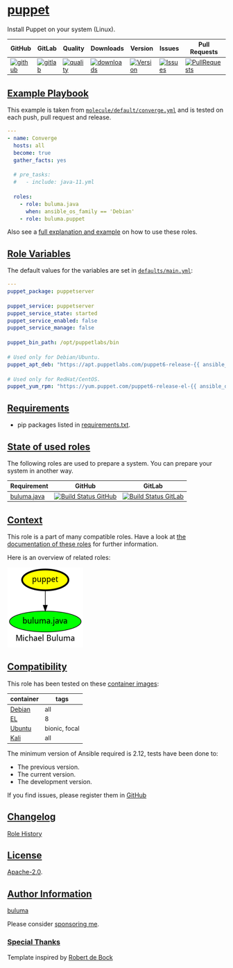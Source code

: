 # [puppet](#puppet)

Install Puppet on your system (Linux).

|GitHub|GitLab|Quality|Downloads|Version|Issues|Pull Requests|
|------|------|-------|---------|-------|------|-------------|
|[![github](https://github.com/buluma/ansible-role-puppet/workflows/Ansible%20Molecule/badge.svg)](https://github.com/buluma/ansible-role-puppet/actions)|[![gitlab](https://gitlab.com/shadowwalker/ansible-role-puppet/badges/master/pipeline.svg)](https://gitlab.com/shadowwalker/ansible-role-puppet)|[![quality](https://img.shields.io/ansible/quality/55008)](https://galaxy.ansible.com/buluma/puppet)|[![downloads](https://img.shields.io/ansible/role/d/55008)](https://galaxy.ansible.com/buluma/puppet)|[![Version](https://img.shields.io/github/release/buluma/ansible-role-puppet.svg)](https://github.com/buluma/ansible-role-puppet/releases/)|[![Issues](https://img.shields.io/github/issues/buluma/ansible-role-puppet.svg)](https://github.com/buluma/ansible-role-puppet/issues/)|[![PullRequests](https://img.shields.io/github/issues-pr-closed-raw/buluma/ansible-role-puppet.svg)](https://github.com/buluma/ansible-role-puppet/pulls/)|

## [Example Playbook](#example-playbook)

This example is taken from [`molecule/default/converge.yml`](https://github.com/buluma/ansible-role-puppet/blob/master/molecule/default/converge.yml) and is tested on each push, pull request and release.

```yaml
---
- name: Converge
  hosts: all
  become: true
  gather_facts: yes

  # pre_tasks:
  #   - include: java-11.yml

  roles:
    - role: buluma.java
      when: ansible_os_family == 'Debian'
    - role: buluma.puppet
```

Also see a [full explanation and example](https://buluma.github.io/how-to-use-these-roles.html) on how to use these roles.

## [Role Variables](#role-variables)

The default values for the variables are set in [`defaults/main.yml`](https://github.com/buluma/ansible-role-puppet/blob/master/defaults/main.yml):

```yaml
---
puppet_package: puppetserver

puppet_service: puppetserver
puppet_service_state: started
puppet_service_enabled: false
puppet_service_manage: false

puppet_bin_path: /opt/puppetlabs/bin

# Used only for Debian/Ubuntu.
puppet_apt_deb: "https://apt.puppetlabs.com/puppet6-release-{{ ansible_distribution_release }}.deb"

# Used only for RedHat/CentOS.
puppet_yum_rpm: "https://yum.puppet.com/puppet6-release-el-{{ ansible_distribution_major_version }}.noarch.rpm"
```

## [Requirements](#requirements)

- pip packages listed in [requirements.txt](https://github.com/buluma/ansible-role-puppet/blob/master/requirements.txt).

## [State of used roles](#state-of-used-roles)

The following roles are used to prepare a system. You can prepare your system in another way.

| Requirement | GitHub | GitLab |
|-------------|--------|--------|
|[buluma.java](https://galaxy.ansible.com/buluma/java)|[![Build Status GitHub](https://github.com/buluma/ansible-role-java/workflows/Ansible%20Molecule/badge.svg)](https://github.com/buluma/ansible-role-java/actions)|[![Build Status GitLab](https://gitlab.com/shadowwalker/ansible-role-java/badges/master/pipeline.svg)](https://gitlab.com/shadowwalker/ansible-role-java)|

## [Context](#context)

This role is a part of many compatible roles. Have a look at [the documentation of these roles](https://buluma.github.io/) for further information.

Here is an overview of related roles:

![dependencies](https://raw.githubusercontent.com/buluma/ansible-role-puppet/png/requirements.png "Dependencies")

## [Compatibility](#compatibility)

This role has been tested on these [container images](https://hub.docker.com/u/buluma):

|container|tags|
|---------|----|
|[Debian](https://hub.docker.com/repository/docker/buluma/debian/general)|all|
|[EL](https://hub.docker.com/repository/docker/buluma/enterpriselinux/general)|8|
|[Ubuntu](https://hub.docker.com/repository/docker/buluma/ubuntu/general)|bionic, focal|
|[Kali](https://hub.docker.com/repository/docker/buluma/kali/general)|all|

The minimum version of Ansible required is 2.12, tests have been done to:

- The previous version.
- The current version.
- The development version.

If you find issues, please register them in [GitHub](https://github.com/buluma/ansible-role-puppet/issues)

## [Changelog](#changelog)

[Role History](https://github.com/buluma/ansible-role-puppet/blob/master/CHANGELOG.md)

## [License](#license)

[Apache-2.0](https://github.com/buluma/ansible-role-puppet/blob/master/LICENSE).

## [Author Information](#author-information)

[buluma](https://buluma.github.io/)

Please consider [sponsoring me](https://github.com/sponsors/buluma).

### [Special Thanks](#special-thanks)

Template inspired by [Robert de Bock](https://github.com/robertdebock)
